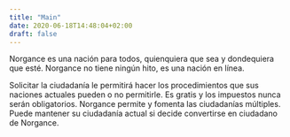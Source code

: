 ```yaml
---
title: "Main"
date: 2020-06-18T14:48:04+02:00
draft: false
---
```


Norgance es una nación para todos, quienquiera que sea y dondequiera que esté. Norgance no tiene ningún hito, es una nación en línea.

Solicitar la ciudadanía le permitirá hacer los procedimientos que sus naciones actuales pueden o no permitirle. Es gratis y los impuestos nunca serán obligatorios. Norgance permite y fomenta las ciudadanías múltiples. Puede mantener su ciudadanía actual si decide convertirse en ciudadano de Norgance.
